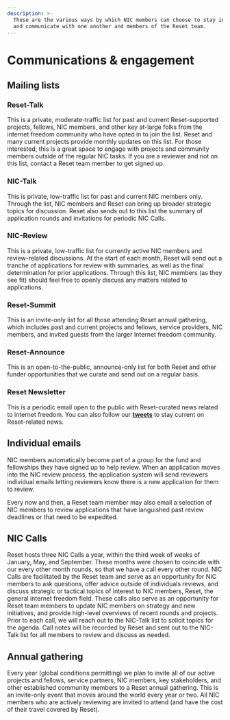 ```yaml
---
description: >-
  These are the various ways by which NIC members can choose to stay informed
  and communicate with one another and members of the Reset team.
---
```


# Communications & engagement

## Mailing lists

### Reset-Talk

This is a private, moderate-traffic list for past and current Reset-supported projects, fellows, NIC members, and other key at-large folks from the internet freedom community who have opted in to join the list. Reset and many current projects provide monthly updates on this list. For those interested, this is a great space to engage with projects and community members outside of the regular NIC tasks. If you are a reviewer and not on this list, contact a Reset team member to get signed up.

### NIC-Talk

This is private, low-traffic list for past and current NIC members only. Through the list, NIC members and Reset can bring up broader strategic topics for discussion. Reset also sends out to this list the summary of application rounds and invitations for periodic NIC Calls.

### NIC-Review

This is a private, low-traffic list for currently active NIC members and review-related discussions. At the start of each month, Reset will send out a tranche of applications for review with summaries, as well as the final determination for prior applications. Through this list, NIC members \(as they see fit\) should feel free to openly discuss any matters related to applications.

### Reset-Summit

This is an invite-only list for all those attending Reset annual gathering, which includes past and current projects and fellows, service providers, NIC members, and invited guests from the larger Internet freedom community.

### Reset-Announce

This is an open-to-the-public, announce-only list for both Reset and other funder opportunities that we curate and send out on a regular basis. 

### Reset Newsletter

This is a periodic email open to the public with Reset-curated news related to internet freedom. You can also follow our ​[**tweets**](https://twitter.com/resetdottech)​ to stay current on Reset-related news.

## Individual emails

NIC members automatically become part of a group for the fund and fellowships they have signed up to help review. When an application moves into the NIC review process, the application system will send reviewers individual emails letting reviewers know there is a new application for them to review.

Every now and then, a Reset team member may also email a selection of NIC members to review applications that have languished past review deadlines or that need to be expedited.

## NIC Calls

Reset hosts three NIC Calls a year, within the third week of weeks of January, May, and September. These months were chosen to coincide with our every other month rounds, so that we have a call every other round. NIC Calls are facilitated by the Reset team and serve as an opportunity for NIC members to ask questions, offer advice outside of individuals reviews, and discuss strategic or tactical topics of interest to NIC members, Reset, the general internet freedom field. These calls also serve as an opportunity for Reset team members to update NIC members on strategy and new initiatives, and provide high-level overviews of recent rounds and projects. Prior to each call, we will  reach out to the NIC-Talk list to solicit topics for the agenda. Call notes will be recorded by Reset and sent out to the NIC-Talk list for all members to review and discuss as needed.

## Annual gathering

Every year \(global conditions permitting\) we plan to invite all of our active projects and fellows, service partners, NIC members, key stakeholders, and other established community members to a Reset annual gathering. This is an invite-only event that moves around the world every year or two. All NIC members who are actively reviewing are invited to attend \(and have the cost of their travel covered by Reset\).

